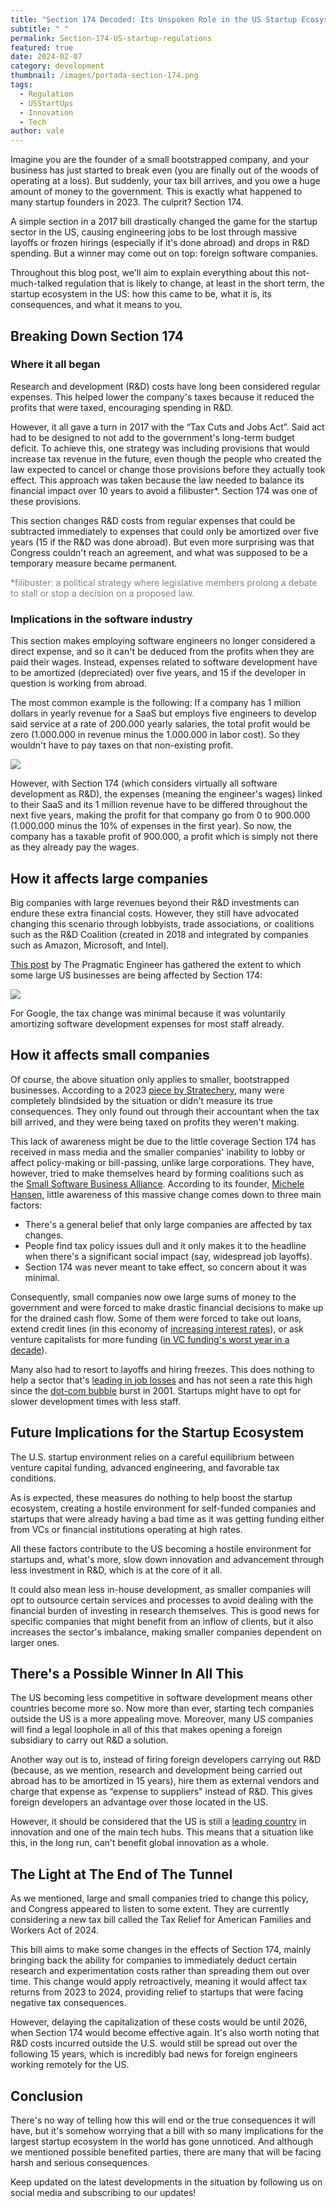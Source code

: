 ```yaml
---
title: "Section 174 Decoded: Its Unspoken Role in the US Startup Ecosystem"
subtitle: " "
permalink: Section-174-US-startup-regulations
featured: true
date: 2024-02-07
category: development
thumbnail: /images/portada-section-174.png
tags:
  - Regulation
  - USStartUps
  - Innovation
  - Tech
author: vale
---
```

Imagine you are the founder of a small bootstrapped company, and your business has just started to break even (you are finally out of the woods of operating at a loss). But suddenly, your tax bill arrives, and you owe a huge amount of money to the government. This is exactly what happened to many startup founders in 2023. The culprit? Section 174.

A simple section in a 2017 bill drastically changed the game for the startup sector in the US, causing engineering jobs to be lost through massive layoffs or frozen hirings (especially if it's done abroad) and drops in R&D spending. But a winner may come out on top: foreign software companies.

Throughout this blog post, we'll aim to explain everything about this not-much-talked regulation that is likely to change, at least in the short term, the startup ecosystem in the US: how this came to be, what it is, its consequences, and what it means to you.

## Breaking Down Section 174

### Where it all began

Research and development (R&D) costs have long been considered regular expenses. This helped lower the company's taxes because it reduced the profits that were taxed, encouraging spending in R&D. 

However, it all gave a turn in 2017 with the “Tax Cuts and Jobs Act”. Said act had to be designed to not add to the government's long-term budget deficit. To achieve this, one strategy was including provisions that would increase tax revenue in the future, even though the people who created the law expected to cancel or change those provisions before they actually took effect. This approach was taken because the law needed to balance its financial impact over 10 years to avoid a filibuster*. Section 174 was one of these provisions. 

This section changes R&D costs from regular expenses that could be subtracted immediately to expenses that could only be amortized over five years (15 if the R&D was done abroad). But even more surprising was that Congress couldn't reach an agreement, and what was supposed to be a temporary measure became permanent.

<span style="color:gray">*filibuster: a political strategy where legislative members prolong a debate to stall or stop a decision on a proposed law.</span>

### Implications in the software industry

This section makes employing software engineers no longer considered a direct expense, and so it can't be deduced from the profits when they are paid their wages. Instead, expenses related to software development have to be amortized (depreciated) over five years, and 15 if the developer in question is working from abroad. 

The most common example is the following: If a company has 1 million dollars in yearly revenue for a SaaS but employs five engineers to develop said service at a rate of 200.000 yearly salaries, the total profit would be zero (1.000.000 in revenue minus the 1.000.000 in labor cost). So they wouldn't have to pay taxes on that non-existing profit.

![](/images/tabla.png)

However, with Section 174 (which considers virtually all software development as R&D), the expenses (meaning the engineer's wages) linked to their SaaS and its 1 million revenue have to be differed throughout the next five years, making the profit for that company go from 0 to 900.000 (1.000.000 minus the 10% of expenses in the first year). So now, the company has a taxable profit of 900.000, a profit which is simply not there as they already pay the wages. 

## How it affects large companies

Big companies with large revenues beyond their R&D investments can endure these extra financial costs. However, they still have advocated changing this scenario through lobbyists, trade associations, or coalitions such as the R&D Coalition (created in 2018 and integrated by companies such as Amazon, Microsoft, and Intel). 

[This post](https://blog.pragmaticengineer.com/section-174/) by The Pragmatic Engineer has gathered the extent to which some large US businesses are being affected by Section 174:

![](/images/tabla-2.png)

For Google, the tax change was minimal because it was voluntarily amortizing software development expenses for most staff already.

## How it affects small companies

Of course, the above situation only applies to smaller, bootstrapped businesses. According to a 2023 [piece by Stratechery](https://stratechery.com/2023/buzzfeed-shutters-news-startups-and-the-rd-tax-credit/?ref=blog.pragmaticengineer.com), many were completely blindsided by the situation or didn't measure its true consequences. They only found out through their accountant when the tax bill arrived, and they were being taxed on profits they weren't making.

This lack of awareness might be due to the little coverage Section 174 has received in mass media and the smaller companies' inability to lobby or affect policy-making or bill-passing, unlike large corporations. They have, however, tried to make themselves heard by forming coalitions such as the [Small Software Business Alliance](https://ssballiance.org/?ref=blog.pragmaticengineer.com). According to its founder, [Michele Hansen](https://blog.pragmaticengineer.com/section-174/), little awareness of this massive change comes down to three main factors:

* There's a general belief that only large companies are affected by tax changes.
* People find tax policy issues dull and it only makes it to the headline when there's a significant social impact (say, widespread job layoffs).
* Section 174 was never meant to take effect, so concern about it was minimal.

Consequently, small companies now owe large sums of money to the government and were forced to make drastic financial decisions to make up for the drained cash flow. Some of them were forced to take out loans, extend credit lines (in this economy of [increasing interest rates](https://www.swissre.com/institute/research/sigma-research/Economic-Outlook/us-economic-outlook-december-2023.html)), or ask venture capitalists for more funding ([in VC funding's worst year in a decade](https://www.fastcompany.com/90984752/venture-capital-vc-funding-2023-bloodbath-by-the-numbers)).

Many also had to resort to layoffs and hiring freezes. This does nothing to help a sector that's [leading in job losses](https://edition.cnn.com/2024/01/13/tech/tech-layoffs-ai-investment/index.html) and has not seen a rate this high since the [dot-com bubble](https://fortune.com/2023/06/01/tech-layoffs-worst-since-dot-com-bubble-burst/) burst in 2001. Startups might have to opt for slower development times with less staff.

## Future Implications for the Startup Ecosystem

The U.S. startup environment relies on a careful equilibrium between venture capital funding, advanced engineering, and favorable tax conditions.

As is expected, these measures do nothing to help boost the startup ecosystem, creating a hostile environment for self-funded companies and startups that were already having a bad time as it was getting funding either from VCs or financial institutions operating at high rates. 

All these factors contribute to the US becoming a hostile environment for startups and, what's more, slow down innovation and advancement through less investment in R&D, which is at the core of it all.  

It could also mean less in-house development, as smaller companies will opt to outsource certain services and processes to avoid dealing with the financial burden of investing in research themselves. This is good news for specific companies that might benefit from an inflow of clients, but it also increases the sector's imbalance, making smaller companies dependent on larger ones.

## There's a Possible Winner In All This

The US becoming less competitive in software development means other countries become more so. Now more than ever, starting tech companies outside the US is a more appealing move. Moreover, many US companies will find a legal loophole in all of this that makes opening a foreign subsidiary to carry out R&D a solution. 

Another way out is to, instead of firing foreign developers carrying out R&D (because, as we mention, research and development being carried out abroad has to be amortized in 15 years), hire them as external vendors and charge that expense as “expense to suppliers" instead of R&D. This gives foreign developers an advantage over those located in the US. 

However, it should be considered that the US is still a [leading country](https://www.visualcapitalist.com/most-innovative-countries-in-2023/) in innovation and one of the main tech hubs. This means that a situation like this, in the long run, can't benefit global innovation as a whole.

## The Light at The End of The Tunnel

As we mentioned, large and small companies tried to change this policy, and Congress appeared to listen to some extent. They are currently considering a new tax bill called the Tax Relief for American Families and Workers Act of 2024.

This bill aims to make some changes in the effects of Section 174, mainly bringing back the ability for companies to immediately deduct certain research and experimentation costs rather than spreading them out over time. This change would apply retroactively, meaning it would affect tax returns from 2023 to 2024, providing relief to startups that were facing negative tax consequences.

However, delaying the capitalization of these costs would be until 2026, when Section 174 would become effective again. It's also worth noting that R&D costs incurred outside the U.S. would still be spread out over the following 15 years, which is incredibly bad news for foreign engineers working remotely for the US.

## Conclusion

There's no way of telling how this will end or the true consequences it will have, but it's somehow worrying that a bill with so many implications for the largest startup ecosystem in the world has gone unnoticed. And although we mentioned possible benefited parties, there are many that will be facing harsh and serious consequences.

Keep updated on the latest developments in the situation by following us on social media and subscribing to our updates!
